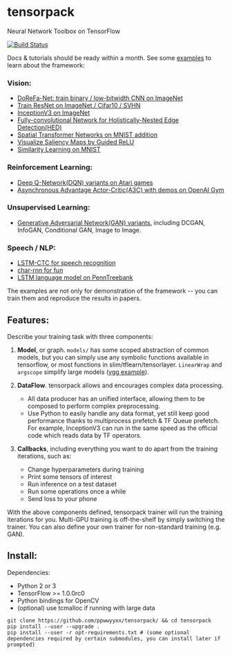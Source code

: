 # tensorpack
Neural Network Toolbox on TensorFlow

[![Build Status](https://travis-ci.org/ppwwyyxx/tensorpack.svg?branch=master)](https://travis-ci.org/ppwwyyxx/tensorpack)

Docs & tutorials should be ready within a month. See some [examples](examples) to learn about the framework:

### Vision:
+ [DoReFa-Net: train binary / low-bitwidth CNN on ImageNet](examples/DoReFa-Net)
+ [Train ResNet on ImageNet / Cifar10 / SVHN](examples/ResNet)
+ [InceptionV3 on ImageNet](examples/Inception/inceptionv3.py)
+ [Fully-convolutional Network for Holistically-Nested Edge Detection(HED)](examples/HED)
+ [Spatial Transformer Networks on MNIST addition](examples/SpatialTransformer)
+ [Visualize Saliency Maps by Guided ReLU](examples/Saliency)
+ [Similarity Learning on MNIST](examples/SimilarityLearning)

### Reinforcement Learning:
+ [Deep Q-Network(DQN) variants on Atari games](examples/DeepQNetwork)
+ [Asynchronous Advantage Actor-Critic(A3C) with demos on OpenAI Gym](examples/A3C-Gym)

### Unsupervised Learning:
+ [Generative Adversarial Network(GAN) variants](examples/GAN), including DCGAN, InfoGAN, Conditional GAN, Image to Image.


### Speech / NLP:
+ [LSTM-CTC for speech recognition](examples/CTC-TIMIT)
+ [char-rnn for fun](examples/Char-RNN)
+ [LSTM language model on PennTreebank](examples/PennTreebank)

The examples are not only for demonstration of the framework -- you can train them and reproduce the results in papers.

## Features:

Describe your training task with three components:

1. __Model__, or graph. `models/` has some scoped abstraction of common models, but you can simply use
	 any symbolic functions available in tensorflow, or most functions in slim/tflearn/tensorlayer.
	`LinearWrap` and `argscope` simplify large models ([vgg example](https://github.com/ppwwyyxx/tensorpack/blob/master/examples/load-vgg16.py)).

2. __DataFlow__. tensorpack allows and encourages complex data processing.

	+ All data producer has an unified interface, allowing them to be composed to perform complex preprocessing.
	+ Use Python to easily handle any data format, yet still keep good performance thanks to multiprocess prefetch & TF Queue prefetch.
	For example, InceptionV3 can run in the same speed as the official code which reads data by TF operators.

3. __Callbacks__, including everything you want to do apart from the training iterations, such as:
	+ Change hyperparameters during training
	+ Print some tensors of interest
	+ Run inference on a test dataset
	+ Run some operations once a while
	+ Send loss to your phone

With the above components defined, tensorpack trainer will run the training iterations for you.
Multi-GPU training is off-the-shelf by simply switching the trainer.
You can also define your own trainer for non-standard training (e.g. GAN).

## Install:

Dependencies:

+ Python 2 or 3
+ TensorFlow >= 1.0.0rc0
+ Python bindings for OpenCV
+ (optional) use tcmalloc if running with large data

```
git clone https://github.com/ppwwyyxx/tensorpack/ && cd tensorpack
pip install --user --upgrade .
pip install --user -r opt-requirements.txt # (some optional dependencies required by certain submodules, you can install later if prompted)
```
